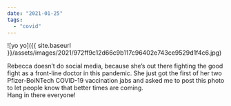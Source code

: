 ```yaml
---
date: "2021-01-25"
tags: 
  - "covid"
---
```


![yo yo]({{ site.baseurl }}/assets/images/2021/972ff9c12d66c9b117c96402e743ce9529d1f4c6.jpg)

Rebecca doesn’t do social media, because she’s out there fighting the good fight as a front-line doctor in this pandemic. She just got the first of her two Pfizer-BoiNTech COVID-19 vaccination jabs and asked me to post this photo to let people know that better times are coming.  
Hang in there everyone!
